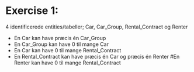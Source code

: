 # Exercise 1: 

4 identificerede entities/tabeller; 
Car, Car_Group, Rental_Contract og Renter

* En Car kan have præcis én Car_Group 
* En Car_Group kan have 0 til mange Car 
* En Car kan have 0 til mange Rental_Contract 
* En Rental_Contract kan have præcis én Car og præcis én Renter #En Renter kan have 0 til mange Rental_Contract
